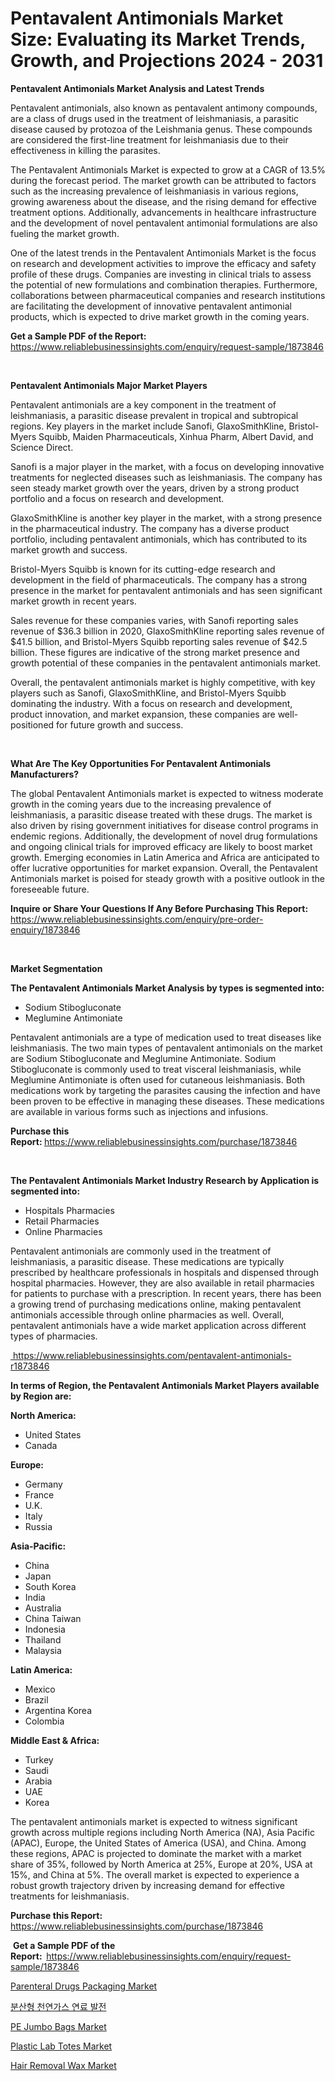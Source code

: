 <p><h1>Pentavalent Antimonials Market Size: Evaluating its Market Trends, Growth, and Projections 2024 - 2031</h1></p><p><strong>Pentavalent Antimonials Market Analysis and Latest Trends</strong></p>
<p><p>Pentavalent antimonials, also known as pentavalent antimony compounds, are a class of drugs used in the treatment of leishmaniasis, a parasitic disease caused by protozoa of the Leishmania genus. These compounds are considered the first-line treatment for leishmaniasis due to their effectiveness in killing the parasites.</p><p>The Pentavalent Antimonials Market is expected to grow at a CAGR of 13.5% during the forecast period. The market growth can be attributed to factors such as the increasing prevalence of leishmaniasis in various regions, growing awareness about the disease, and the rising demand for effective treatment options. Additionally, advancements in healthcare infrastructure and the development of novel pentavalent antimonial formulations are also fueling the market growth.</p><p>One of the latest trends in the Pentavalent Antimonials Market is the focus on research and development activities to improve the efficacy and safety profile of these drugs. Companies are investing in clinical trials to assess the potential of new formulations and combination therapies. Furthermore, collaborations between pharmaceutical companies and research institutions are facilitating the development of innovative pentavalent antimonial products, which is expected to drive market growth in the coming years.</p></p>
<p><strong>Get a Sample PDF of the Report:&nbsp;</strong> <a href="https://www.reliablebusinessinsights.com/enquiry/request-sample/1873846">https://www.reliablebusinessinsights.com/enquiry/request-sample/1873846</a></p>
<p>&nbsp;</p>
<p><strong>Pentavalent Antimonials Major Market Players</strong></p>
<p><p>Pentavalent antimonials are a key component in the treatment of leishmaniasis, a parasitic disease prevalent in tropical and subtropical regions. Key players in the market include Sanofi, GlaxoSmithKline, Bristol-Myers Squibb, Maiden Pharmaceuticals, Xinhua Pharm, Albert David, and Science Direct.</p><p>Sanofi is a major player in the market, with a focus on developing innovative treatments for neglected diseases such as leishmaniasis. The company has seen steady market growth over the years, driven by a strong product portfolio and a focus on research and development.</p><p>GlaxoSmithKline is another key player in the market, with a strong presence in the pharmaceutical industry. The company has a diverse product portfolio, including pentavalent antimonials, which has contributed to its market growth and success.</p><p>Bristol-Myers Squibb is known for its cutting-edge research and development in the field of pharmaceuticals. The company has a strong presence in the market for pentavalent antimonials and has seen significant market growth in recent years.</p><p>Sales revenue for these companies varies, with Sanofi reporting sales revenue of $36.3 billion in 2020, GlaxoSmithKline reporting sales revenue of $41.5 billion, and Bristol-Myers Squibb reporting sales revenue of $42.5 billion. These figures are indicative of the strong market presence and growth potential of these companies in the pentavalent antimonials market.</p><p>Overall, the pentavalent antimonials market is highly competitive, with key players such as Sanofi, GlaxoSmithKline, and Bristol-Myers Squibb dominating the industry. With a focus on research and development, product innovation, and market expansion, these companies are well-positioned for future growth and success.</p></p>
<p>&nbsp;</p>
<p><strong>What Are The Key Opportunities For Pentavalent Antimonials Manufacturers?</strong></p>
<p><p>The global Pentavalent Antimonials market is expected to witness moderate growth in the coming years due to the increasing prevalence of leishmaniasis, a parasitic disease treated with these drugs. The market is also driven by rising government initiatives for disease control programs in endemic regions. Additionally, the development of novel drug formulations and ongoing clinical trials for improved efficacy are likely to boost market growth. Emerging economies in Latin America and Africa are anticipated to offer lucrative opportunities for market expansion. Overall, the Pentavalent Antimonials market is poised for steady growth with a positive outlook in the foreseeable future.</p></p>
<p><strong>Inquire or Share Your Questions If Any Before Purchasing This Report:</strong> <a href="https://www.reliablebusinessinsights.com/enquiry/pre-order-enquiry/1873846">https://www.reliablebusinessinsights.com/enquiry/pre-order-enquiry/1873846</a></p>
<p>&nbsp;</p>
<p><strong>Market Segmentation</strong></p>
<p><strong>The Pentavalent Antimonials Market Analysis by types is segmented into:</strong></p>
<p><ul><li>Sodium Stibogluconate</li><li>Meglumine Antimoniate</li></ul></p>
<p><p>Pentavalent antimonials are a type of medication used to treat diseases like leishmaniasis. The two main types of pentavalent antimonials on the market are Sodium Stibogluconate and Meglumine Antimoniate. Sodium Stibogluconate is commonly used to treat visceral leishmaniasis, while Meglumine Antimoniate is often used for cutaneous leishmaniasis. Both medications work by targeting the parasites causing the infection and have been proven to be effective in managing these diseases. These medications are available in various forms such as injections and infusions.</p></p>
<p><strong>Purchase this Report:&nbsp;</strong><a href="https://www.reliablebusinessinsights.com/purchase/1873846">https://www.reliablebusinessinsights.com/purchase/1873846</a></p>
<p>&nbsp;</p>
<p><strong>The Pentavalent Antimonials Market Industry Research by Application is segmented into:</strong></p>
<p><ul><li>Hospitals Pharmacies</li><li>Retail Pharmacies</li><li>Online Pharmacies</li></ul></p>
<p><p>Pentavalent antimonials are commonly used in the treatment of leishmaniasis, a parasitic disease. These medications are typically prescribed by healthcare professionals in hospitals and dispensed through hospital pharmacies. However, they are also available in retail pharmacies for patients to purchase with a prescription. In recent years, there has been a growing trend of purchasing medications online, making pentavalent antimonials accessible through online pharmacies as well. Overall, pentavalent antimonials have a wide market application across different types of pharmacies.</p></p>
<p><a href="https://www.reliablebusinessinsights.com/pentavalent-antimonials-r1873846">&nbsp;https://www.reliablebusinessinsights.com/pentavalent-antimonials-r1873846</a></p>
<p><strong>In terms of Region, the Pentavalent Antimonials Market Players available by Region are:</strong></p>
<p>
    <p> <strong> North America: </strong>
        <ul>
            <li>United States</li>
            <li>Canada</li>
        </ul>
        </p> 
    <p> <strong> Europe: </strong>
        <ul>
            <li>Germany</li>
            <li>France</li>
            <li>U.K.</li>
            <li>Italy</li>
            <li>Russia</li>
        </ul>
        </p> 
    <p> <strong> Asia-Pacific: </strong>
        <ul>
            <li>China</li>
            <li>Japan</li>
            <li>South Korea</li>
            <li>India</li>
            <li>Australia</li>
            <li>China Taiwan</li>
            <li>Indonesia</li>
            <li>Thailand</li>
            <li>Malaysia</li>
        </ul>
        </p> 
    <p> <strong> Latin America: </strong>
        <ul>
            <li>Mexico</li>
            <li>Brazil</li>
            <li>Argentina Korea</li>
            <li>Colombia</li>
        </ul>
        </p> 
    <p> <strong> Middle East & Africa: </strong>
        <ul>
            <li>Turkey</li>
            <li>Saudi</li>
            <li>Arabia</li>
            <li>UAE</li>
            <li>Korea</li>
        </ul>
    </p>
    </p>
<p><p>The pentavalent antimonials market is expected to witness significant growth across multiple regions including North America (NA), Asia Pacific (APAC), Europe, the United States of America (USA), and China. Among these regions, APAC is projected to dominate the market with a market share of 35%, followed by North America at 25%, Europe at 20%, USA at 15%, and China at 5%. The overall market is expected to experience a robust growth trajectory driven by increasing demand for effective treatments for leishmaniasis.</p></p>
<p><strong>Purchase this Report: </strong><a href="https://www.reliablebusinessinsights.com/purchase/1873846">https://www.reliablebusinessinsights.com/purchase/1873846</a></p>
<p>&nbsp;<strong>Get a Sample PDF of the Report:&nbsp;&nbsp;</strong><a href="https://www.reliablebusinessinsights.com/enquiry/request-sample/1873846">https://www.reliablebusinessinsights.com/enquiry/request-sample/1873846</a></p>
<p><strong></strong></p>
<p><p><a href="https://github.com/Dhjdj3783/Market-Research-Report-List-1/blob/main/parenteral-drugs-packaging-market.md">Parenteral Drugs Packaging Market</a></p><p><a href="https://github.com/nigaleamar09/Market-Research-Report-List-2/blob/main/779577383993.md">분산형 천연가스 연료 발전</a></p><p><a href="https://github.com/kaiserrayhan25/Market-Research-Report-List-1/blob/main/pe-jumbo-bags-market.md">PE Jumbo Bags Market</a></p><p><a href="https://github.com/JosephMorgajjtiXfg/Market-Research-Report-List-1/blob/main/plastic-lab-totes-market.md">Plastic Lab Totes Market</a></p><p><a href="https://www.linkedin.com/pulse/global-hair-removal-wax-market-projected-grow-cagr-45-forcasted-jbdtf?trackingId=gnDZVA2vRjSHERS%2FnlaeXA%3D%3D">Hair Removal Wax Market</a></p></p>